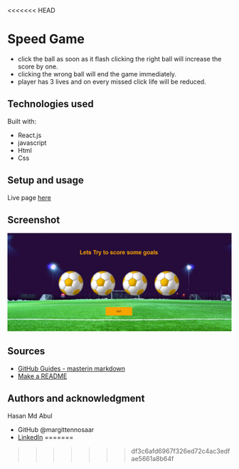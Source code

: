 <<<<<<< HEAD
# Speed Game

- click the ball as soon as it flash clicking the right ball will increase the score by one.
- clicking the wrong ball will end the game immediately.
- player has 3 lives and on every missed click life will be reduced.

## Technologies used

Built with:

- React.js
- javascript
- Html
- Css

## Setup and usage

Live page [here](https://github.com/margittennosaar/markdown_study_materials)

## Screenshot

![Project](src\assets\images\project.jpg)

## Sources

- [GitHub Guides - masterin markdown](https://guides.github.com/features/mastering-markdown/)
- [Make a README](https://www.makeareadme.com/)

## Authors and acknowledgment

Hasan Md Abul

- GitHub @margittennosaar
- [LinkedIn](https://www.linkedin.com/in/margittennosaar/)
=======

>>>>>>> df3c6afd6967f326ed72c4ac3edfae5661a8b64f
